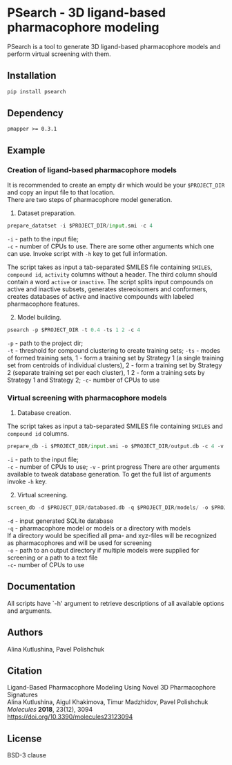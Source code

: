 # PSearch - 3D ligand-based pharmacophore modeling

PSearch is a tool to generate 3D ligand-based pharmacophore models and perform virtual screening with them.

## Installation

```bash
pip install psearch
```

## Dependency

`pmapper >= 0.3.1`

## Example

### Creation of ligand-based pharmacophore models
It is recommended to create an empty dir which would be your `$PROJECT_DIR` and copy an input file to that location.  
There are two steps of pharmacophore model generation.  

1. Dataset preparation. 

```python
prepare_datatset -i $PROJECT_DIR/input.smi -c 4
```
`-i` - path to the input file;  
`-c` - number of CPUs to use.
There are some other arguments which one can use. Invoke script with `-h` key to get full information.  

The script takes as input a tab-separated SMILES file containing `SMILES`, `compound id`, `activity` columns without a header. 
The third column should contain a word `active` or `inactive`.
The script splits input compounds on active and inactive subsets, generates stereoisomers and conformers, creates databases of active and inactive compounds with labeled pharmacophore features.  

2. Model building.  

```python
psearch -p $PROJECT_DIR -t 0.4 -ts 1 2 -c 4
```
`-p` - path to the project dir;  
`-t` - threshold for compound clustering to create training sets;
`-ts` - modes of formed training sets, 1 - form a training set by Strategy 1 (a single training set from centroids of individual clusters), 2 - form a training set by Strategy 2 (separate training set per each cluster), 1 2 - form a training sets by Strategy 1 and Strategy 2;
`-c`- number of CPUs to use

### Virtual screening with pharmacophore models 

1. Database creation. 

The script takes as input a tab-separated SMILES file containing `SMILES` and `compound id` columns.

```python
prepare_db -i $PROJECT_DIR/input.smi -o $PROJECT_DIR/output.db -c 4 -v
```
`-i` - path to the input file;  
`-c` - number of CPUs to use;
`-v` - print progress 
There are other arguments available to tweak database generation. To get the full list of arguments invoke `-h` key.
 
2. Virtual screening.
  
```python
screen_db -d $PROJECT_DIR/databased.db -q $PROJECT_DIR/models/ -o $PROJECT_DIR/screen/ -c 4
```
`-d` - input generated SQLite database  
`-q` - pharmacophore model or models or a directory with models   
If a directory would be specified all pma- and xyz-files will be recognized as pharmacophores and will be used for screening  
`-o` - path to an output directory if multiple models were supplied for screening or a path to a text file    
`-c`- number of CPUs to use

## Documentation

All scripts have `-h' argument to retrieve descriptions of all available options and arguments.

## Authors
Alina Kutlushina, Pavel Polishchuk

## Citation
Ligand-Based Pharmacophore Modeling Using Novel 3D Pharmacophore Signatures  
Alina Kutlushina, Aigul Khakimova, Timur Madzhidov, Pavel Polishchuk  
*Molecules* **2018**, 23(12), 3094  
https://doi.org/10.3390/molecules23123094

## License
BSD-3 clause
